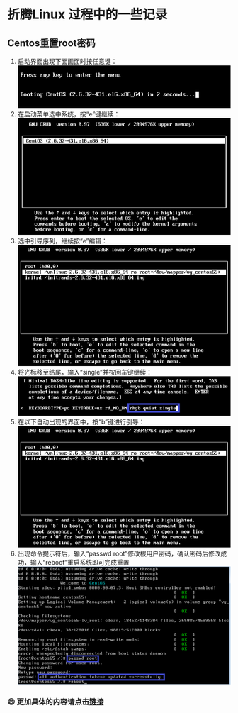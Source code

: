 # 折腾Linux 过程中的一些记录
## Centos重置root密码
1. 启动界面出现下面画面时按任意键：  
![centos启动界面](./CentOS9.png)
2. 在启动菜单选中系统，按“e”键继续：  
![centos启动菜单](./CentOS10.png)
3. 选中引导序列，继续按“e”编辑：  
![centos](./CentOS11.png)
4. 将光标移至结尾，输入“single”并按回车键继续：  
![centos](./CentOS12.png)
5. 在以下自动出现的界面中，按“b”键进行引导：  
![centos](./CentOS13.png)
6. 出现命令提示符后，输入“passwd root”修改根用户密码，确认密码后修改成功，输入“reboot”重启系统即可完成重置  
![centos](./CentOS14.png)
### :smile: 更加具体的内容请点击[链接](https://www.ytyzx.org/index.php/%E5%A6%82%E4%BD%95%E6%81%A2%E5%A4%8D%E6%88%96%E9%87%8D%E7%BD%AEFreeBSD_%26_Linux%E7%9A%84root%E5%AF%86%E7%A0%81)